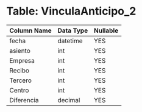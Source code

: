 # Table: VinculaAnticipo_2

| Column Name | Data Type | Nullable |
|-------------|-----------|----------|
| fecha | datetime | YES |
| asiento | int | YES |
| Empresa | int | YES |
| Recibo | int | YES |
| Tercero | int | YES |
| Centro | int | YES |
| Diferencia | decimal | YES |
